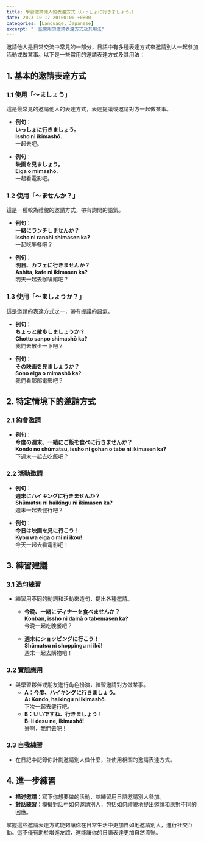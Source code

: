 ```yaml
---
title: 學習邀請他人的表達方式（いっしょに行きましょう。）
date: 2023-10-17 20:00:00 +0800
categories: [Language, Japanese]
excerpt: "一些常用的邀請表達方式及其用法"
---
```


邀請他人是日常交流中常見的一部分，日語中有多種表達方式來邀請別人一起參加活動或做某事。以下是一些常用的邀請表達方式及其用法：

## **1. 基本的邀請表達方式**

### **1.1 使用「〜ましょう」**
這是最常見的邀請他人的表達方式，表達提議或邀請對方一起做某事。

- **例句**：  
  **いっしょに行きましょう。**  
  **Issho ni ikimashō.**  
  一起去吧。

- **例句**：  
  **映画を見ましょう。**  
  **Eiga o mimashō.**  
  一起看電影吧。

### **1.2 使用「〜ませんか？」**
這是一種較為禮貌的邀請方式，帶有詢問的語氣。

- **例句**：  
  **一緒にランチしませんか？**  
  **Issho ni ranchi shimasen ka?**  
  一起吃午餐吧？

- **例句**：  
  **明日、カフェに行きませんか？**  
  **Ashita, kafe ni ikimasen ka?**  
  明天一起去咖啡館吧？

### **1.3 使用「〜ましょうか？」**
這是邀請的表達方式之一，帶有提議的語氣。

- **例句**：  
  **ちょっと散歩しましょうか？**  
  **Chotto sanpo shimashō ka?**  
  我們去散步一下吧？

- **例句**：  
  **その映画を見ましょうか？**  
  **Sono eiga o mimashō ka?**  
  我們看那部電影吧？

## **2. 特定情境下的邀請方式**

### **2.1 約會邀請**
- **例句**：  
  **今度の週末、一緒にご飯を食べに行きませんか？**  
  **Kondo no shūmatsu, issho ni gohan o tabe ni ikimasen ka?**  
  下週末一起去吃飯吧？

### **2.2 活動邀請**
- **例句**：  
  **週末にハイキングに行きませんか？**  
  **Shūmatsu ni haikingu ni ikimasen ka?**  
  週末一起去健行吧？

- **例句**：  
  **今日は映画を見に行こう！**  
  **Kyou wa eiga o mi ni ikou!**  
  今天一起去看電影吧！

## **3. 練習建議**

### **3.1 造句練習**
- 練習用不同的動詞和活動來造句，提出各種邀請。
  - **今晩、一緒にディナーを食べませんか？**  
    **Konban, issho ni dainā o tabemasen ka?**  
    今晚一起吃晚餐吧？

  - **週末にショッピングに行こう！**  
    **Shūmatsu ni shoppingu ni ikō!**  
    週末一起去購物吧！

### **3.2 實際應用**
- 與學習夥伴或朋友進行角色扮演，練習邀請對方做某事。
  - **A：今度、ハイキングに行きましょう。**  
    **A: Kondo, haikingu ni ikimashō.**  
    下次一起去健行吧。
  - **B：いいですね、行きましょう！**  
    **B: Ii desu ne, ikimashō!**  
    好啊，我們去吧！

### **3.3 自我練習**
- 在日記中記錄你計劃邀請別人做什麼，並使用相關的邀請表達方式。

## **4. 進一步練習**

- **描述邀請**：寫下你想要做的活動，並練習用日語邀請別人參加。
- **對話練習**：模擬對話中如何邀請別人，包括如何禮貌地提出邀請和應對不同的回應。

掌握這些邀請表達方式能夠讓你在日常生活中更加自如地邀請別人，進行社交互動。這不僅有助於增進友誼，還能讓你的日語表達更加自然流暢。
